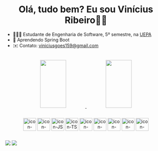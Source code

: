 <div align="center">
<h1> Olá, tudo bem? Eu sou  Vinícius Ribeiro👋😄 </h1>
  </div>

- 👨🏻‍🎓 Estudante de Engenharia de Software, 5º semestre, na <a href="https://www.uepa.br/">UEPA</a>
- 🌱 Aprendendo Spring Boot
- ✉️ Contato: viniciusgoes159@gmail.com

<br>

<div align="center">
<a href="https://github.com/duribeiro">
<img width="40%" height="150vh" src="https://github-readme-stats.vercel.app/api?username=Viniciusrbr&count_private=true&include_all_commits=true&show_icons=true&theme=react&hide_border=false&show_owner=true"/>
<img width="40%" height="150vh" src="https://github-readme-stats.vercel.app/api/top-langs/?username=Viniciusrbr&theme=react&hide_border=false&&layout=compact"/>
</a>
</div>

##

<div align="center">
  <img align="center" alt="icon-HTML"       src="https://cdn.jsdelivr.net/gh/devicons/devicon/icons/html5/html5-plain-wordmark.svg" width="40" height="40">
  <img align="center" alt="icon-CSS"        src="https://cdn.jsdelivr.net/gh/devicons/devicon/icons/css3/css3-plain-wordmark.svg" width="40" height="40">
  <img align="center" alt="icon-JS"         src="https://cdn-icons-png.flaticon.com/512/5968/5968292.png" width="40" height="40">
  <img align="center" alt="icon-TS"         src="https://cdn-icons-png.flaticon.com/512/5968/5968381.png" width="40" height="40">
  <img align="center" alt="icon-Angular"    src="https://cdn.jsdelivr.net/gh/devicons/devicon/icons/angularjs/angularjs-plain.svg"  width="40" height="40">
  <img align="center" alt="icon-Postgre"  src="https://cdn.jsdelivr.net/gh/devicons/devicon/icons/postgresql/postgresql-plain-wordmark.svg" width="40" height="40">
  <img align="center" alt="icon-mySQL"      src="https://cdn.jsdelivr.net/gh/devicons/devicon/icons/mysql/mysql-plain.svg" width="40" height="40">
  <img align="center" alt="icon-Java"       src="https://cdn.jsdelivr.net/gh/devicons/devicon/icons/java/java-original-wordmark.svg" width="40" height="40">
  <img align="center" alt="icon-Spring"       src="https://cdn.jsdelivr.net/gh/devicons/devicon/icons/spring/spring-original-wordmark.svg" width="40" height="40">
</div>

##

<a href = "mailto:viniciusgoes159@gmail.com"><img src="https://img.shields.io/badge/-Gmail-%23333?style=for-the-badge&logo=gmail&logoColor=white" target="_blank"></a>
<a href="https://www.linkedin.com/in/viniciusrbr/" target="_blank"><img src="https://img.shields.io/badge/-LinkedIn-%230077B5?style=for-the-badge&logo=linkedin&logoColor=white" target="_blank"></a>
